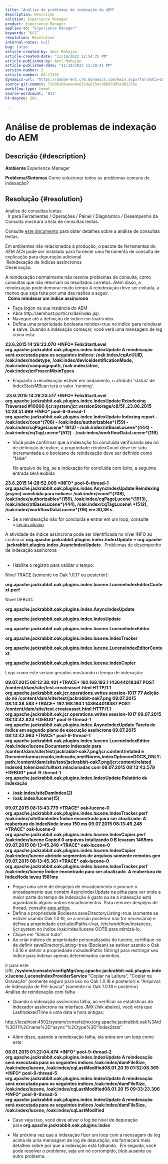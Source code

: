 ```yaml
---
title: "Análise de problemas de indexação do AEM"
description: Descrição
solution: Experience Manager
product: Experience Manager
applies-to: "Experience Manager"
keywords: “KCS”
resolution: Resolution
internal-notes: null
bug: false
article-created-by: Amol Mahajan
article-created-date: "11/18/2022 12:54:25 PM"
article-published-by: Amol Mahajan
article-published-date: "11/18/2022 12:58:41 PM"
version-number: 2
article-number: KA-17492
dynamics-url: "https://adobe-ent.crm.dynamics.com/main.aspx?forceUCI=1&pagetype=entityrecord&etn=knowledgearticle&id=0d82f71d-4067-ed11-9561-6045bd006e5a"
source-git-commit: 72e9b1b8aeee0e6324ae15acd86d9305ad02255e
workflow-type: tm+mt
source-wordcount: '853'
ht-degree: 28%

---
```


# Análise de problemas de indexação do AEM

## Descrição {#description}

<b>Ambiente</b>
Experience Manager


<b>Problema/Sintomas</b>
Como solucionar todos os problemas comuns de indexação?


## Resolução {#resolution}

Análise de consultas lentas<br> 
Ir para Ferramentas / Operações / Painel / Diagnóstico / Desempenho da Consulta mostrará a lista de consultas lentas.

Consulte [este documento](https://experienceleague.adobe.com/docs/?lang=pt-BR#Troubleshooting%20indexing%20issues) para obter detalhes sobre a análise de consultas lentas.

Em ambientes não relacionados à produção, o pacote de ferramentas do AEM ACS pode ser instalado para fornecer uma ferramenta de consulta de explicação para depuração adicional.
<br> Reindexação de índices assíncronos<br>
Observação:

A reindexação normalmente não resolve problemas de consulta, como consultas que não retornam os resultados corretos. Além disso, a reindexação pode demorar muito tempo A reindexação deve ser evitada, a menos que seja feita por uma das razões a seguir.
<br> 
<b>Como reindexar um índice assíncrono</b>

- Faça logon na sua instância do AEM
- Abra http://aemhost:port/crx/de/index.jsp
- Navegue até a definição de índice em /oak:index
- Defina uma propriedade booleana reindex=true no índice para reindexar e salve. Quando a indexação começar, você verá uma mensagem de log como esta:


<b>23.6.2015 14:26:23.070 \*INFO\* FelixStartLevel org.apache.jackrabbit.oak.plugins.index.IndexUpdate A reindexação será executada para os seguintes índices: /oak:index/cqAcUUID, /oak:index/nodetype, /oak:index/deviceIdentificationMode, /oak:index/campaignpath, /oak:index/ative, /oak:index/jcrFrozenMixinTypes</b>

- Enquanto a reindexação estiver em andamento, o atributo &#39;status&#39; de IndexStatsMBean terá o valor &#39;running&#39;.

<b> 23.6.2015 14:26:23.517 \*INFO\* FelixStartLevel org.apache.jackrabbit.oak.plugins.index.IndexUpdate Reindexing Traversed #10000 /jcr:system/jcr:versionStorage/c8/5f..23.06.2015 14:28:51.999 \*INFO\* pool-8-thread-1 org.apache.jackrabbit.oak.plugins.index.IndexUpdate Indexing report - /oak:index/coun\*(708) - /oak:index/authorizables\*(159) - /oak:index/cqPageLucene\* 1913) - /oak:index/ntBaseLucene\*(444) - /oak:index/cqTagLucene\*(512) - /oak:index/workflowDataLucene\*(116)</b>
- Você pode confirmar que a indexação foi concluída verificando seu nó de definição de índice, a propriedade reindexCount deve ter sido incrementada e o booleano de reindexação deve ser definido como &quot;false&quot;

   No arquivo de log, se a indexação for concluída com êxito, a seguinte entrada será exibida

<b>23.6.2015 14:28:52.009 \*INFO\* pool-8-thread-1 org.apache.jackrabbit.oak.plugins.index.AsyncIndexUpdate Reindexing (async) concluído para índices: /oak:index/count\*(708), /oak:index/authorizables\*(159), /oak:index/cqPageLucene\*(1913), /oak:index/ntBaseLucene\*(444), /oak:index/cqTagLucene\ *(512), /oak:index/workflowDataLucene\*(116) em 30,36 s</b>
- Se a reindexação não for concluída e entrar em um loop, consulte a [seção abaixo](https://helpx.adobe.com/experience-manager/kb/Analyzing-AEM-Indexing-Issues.html#Analyzing_Failed_Reindexing).


A atividade de índice assíncrona pode ser identificada no nível INFO ao continuar <b>org.apache.jackrabbit.plugins.index.IndexUpdate</b> e <b>org.apache.jackrabbit.plugins.index.AsyncIndexUpdate</b>.
 Problemas de desempenho de indexação assíncrona<br> 
- Habilite o registro para validar o tempo:


Nível TRACE (somente no Oak 1.0.17 ou posterior):

<b>org.apache.jackrabbit.oak.plugins.index.lucene.LuceneIndexEditorContext.perf</b>

Nível DEBUG:

<b>org.apache.jackrabbit.oak.plugins.index.AsyncIndexUpdate</b>

<b>org.apache.jackrabbit.oak.plugins.index.IndexUpdate</b>

<b>org.apache.jackrabbit.oak.plugins.index.lucene.LuceneIndexEditor</b>

<b>org.apache.jackrabbit.oak.plugins.index.lucene.IndexTracker</b>

<b>org.apache.jackrabbit.oak.plugins.index.lucene.LuceneIndexEditorContext</b>

<b>org.apache.jackrabbit.oak.plugins.index.lucene.IndexCopier</b>

Logs como este seriam gerados mostrando o tempo de indexação:

<b>09.07.2015 08:13:38.401 \*TRACE\* 192.168.193.1 143644018387 POST /content/dam/site/test.createasset.html HTTP/1.1 org.apache.jackrabbit.oak.jcr.operations.writes session-1017 77 Adição do nó /content/dam/site/test/jackrabbit-oak7.png 09.07.2015 08:13:38.583 \*TRACE\* 192.168.193.1 143644018387 POST /content/dam/site/test.createasset.html HTTP/1.1 org.apache.jackrabbit.oak.jcr.operations.writes session-1017 09.07.2015 08:13:42.823 \*DEBUG\* pool-9-thread-1 org.apache.jackrabbit.oak.plugins.index.AsyncIndexUpdate Tarefa de índice em segundo plano de execução assíncrona 09.07.2015 08:13:42.963 \*TRACE\* pool-9-thread-1 org.apache.jackrabbit.oak.plugins.index.lucene.LuceneIndexEditor /oak:index/lucene Documento indexado para /content/dam/site/test/jackrabbit-oak7.png/jcr:content/related é Documentarmazenado,indexado,omitNorms,indexOptions=DOCS_ONLY:path:/content/dam/site/test/jackrabbit-oak7.png/jcr:content/related indexed,tokenized:fulltext:relacionadas com 09.07.2015 08:13:43.579 \*DEBUG\* pool-9-thread-1 org.apache.jackrabbit.oak.plugins.index.IndexUpdate Relatório de indexação
- /oak:index/siteDamIndex(2)
- /oak:index/lucene(15)</b>

<b>09.07.2015 08:13:43.779 \*TRACE\* oak-lucene-0 org.apache.jackrabbit.oak.plugins.index.lucene.IndexTracker.perf /oak:index/siteDamIndex Índice encontrado para ser atualizado. A reabertura do IndexNode levou 150 ms 09.07.2015 08:13:45.248 \*TRACE\* oak-lucene-0 org.apache.jackrabbit.oak.plugins.index.lucene.IndexCopier.perf /oak:index/lucene Copied 0 arquivos totalizando 0 B levaram 1465ms 09.07.2015 08:13:45.248 \*TRACE\* oak-lucene-0 org.apache.jackrabbit.oak.plugins.index.lucene.IndexCopier /oak:index/lucene abrindo segmentos de arquivos somente remotos.gen 09.07.2015 08:13:45.361 \*TRACE\* oak-lucene-0 org.apache.jackrabbit.oak.plugins.index.lucene.IndexTracker.perf /oak:index/lucene Índice encontrado para ser atualizado. A reabertura do IndexNode levou 1581ms</b>

- Pegue uma série de despejos de encadeamento e procure o encadeamento que contém AsyncIndexUpdate na pilha para ver onde a maior parte do tempo de indexação é gasto ou se a indexação está aguardando alguns outros encadeamentos. Para remover despejos de thread, consulte [este artigo](https://helpx.adobe.com/experience-manager/kb/TakeThreadDump.html).
- Defina a propriedade Booleana saveDirectoryListing=true (somente se estiver usando Oak 1.0.16, se a versão posterior não for necessária) e defina a propriedade excludedPaths=/var, /etc/workflow/instances, /jcr:system no índice /oak:index/lucene OOTB para otimizá-lo.
- Clique em “Salvar tudo”
- Ao criar índices de propriedade personalizados do lucene, certifique-se de definir saveDirectoryListing=true (Boolean) se estiver usando o Oak 1.0.16 e definir a propriedade includedPaths (String) para restringir seu índice para indexar apenas determinados caminhos.


Ir para este URL <b>/system/console/configMgr/org.apache.jackrabbit.oak.plugins.index.lucene.LuceneIndexProviderService</b> &quot;Copiar na Leitura&quot;, &quot;Copiar na Gravação&quot; (somente seguro para uso no Oak 1.0.18 e posterior) e &quot;Arquivos de Indexação de Pré-busca&quot; (somente no Oak 1.0.18 e posterior)
<br>Análise de reindexação com falha<br>
- Quando a indexação assíncrona falha, ao verificar as estatísticas do Indexador assíncrono na interface JMX (link abaixo), você verá que LastIndexedTime é uma data e hora antigas:


http://localhost:4502/system/console/jmx/org.apache.jackrabbit.oak%3Aid%3D11%2Cname%3D&quot;async&quot;%2Ctype%3D&quot;IndexStats&quot;

- Além disso, quando a reindexação falha, ela entra em um loop como este:


<b>08.01.2015 01:22:04.474 \*INFO\* pool-9-thread-2 org.apache.jackrabbit.oak.plugins.index.IndexUpdate A reindexação será executada para os seguintes índices /oak:index/damFileSize, /oak:index/lucene, /oak:index/cqLastModified08.01.20 15 01:52:08.365 \*INFO\* pool-9-thread-5 org.apache.jackrabbit.oak.plugins.index.IndexUpdate A reindexação será executada para os seguintes índices /oak:index/damFileSize, /oak:index/lucene, /oak:index/cqLastModified08.01.20 15 09:33:23.306 \*INFO\* pool-9-thread-5 org.apache.jackrabbit.oak.plugins.index.IndexUpdate A reindexação será executada para os seguintes índices /oak:index/damFileSize, /oak:index/lucene, /oak:index/cqLastModified</b>

- Caso veja isso, você deve ativar o log de nível de depuração para <b>org.apache.jackrabbit.oak.plugins.index</b>


- Na próxima vez que a indexação fizer um loop com a mensagem de log acima de uma mensagem de log de depuração, ela fornecerá mais detalhes sobre por que a indexação está falhando.  Em seguida, você pode resolver o problema, seja um nó corrompido, blob ausente ou outro problema.

